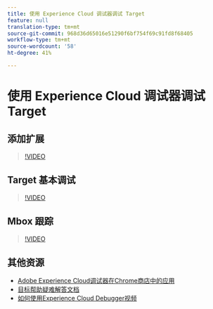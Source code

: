 ```yaml
---
title: 使用 Experience Cloud 调试器调试 Target
feature: null
translation-type: tm+mt
source-git-commit: 968d36d65016e51290f6bf754f69c91fd8f68405
workflow-type: tm+mt
source-wordcount: '58'
ht-degree: 41%

---
```



# 使用 Experience Cloud 调试器调试 Target

## 添加扩展

>[!VIDEO](https://video.tv.adobe.com/v/23114/?quality=12)

## Target 基本调试

>[!VIDEO](https://video.tv.adobe.com/v/23115/?quality=12)

## Mbox 跟踪

>[!VIDEO](https://video.tv.adobe.com/v/23113/?quality=12)

## 其他资源

+ [Adobe Experience Cloud调试器在Chrome商店中的应用](https://chrome.google.com/webstore/detail/adobe-experience-cloud-de/ocdmogmohccmeicdhlhhgepeaijenapj?hl=en)
+ [目标帮助疑难解答文档](/help/r-troubleshooting-target/troubleshooting-target.md)
+ [如何使用Experience Cloud Debugger视频](https://helpx.adobe.com/marketing-cloud-core/kt/using/experience-cloud-debugger-feature-video-use.html)
